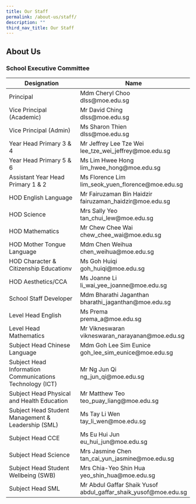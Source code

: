 ```yaml
---
title: Our Staff
permalink: /about-us/staff/
description: ""
third_nav_title: Our Staff
---
```

## About Us

### School Executive Committee

<table>
<thead>
  <tr>
    <th>Designation</th>
    <th>Name</th>
  </tr>
</thead>
<tbody>
  <tr>
    <td>Principal</td>
    <td>Mdm Cheryl Choo<br>dlss@moe.edu.sg</td>
  </tr>
  <tr>
    <td>Vice Principal (Academic)</td>
    <td>Mr David Ching<br>dlss@moe.edu.sg</td>
  </tr>
  <tr>
    <td>Vice Principal (Admin)</td>
    <td>Ms Sharon Thien<br>dlss@moe.edu.sg</td>
  </tr>
  <tr>
    <td>Year Head Primary 3 &amp; 4</td>
    <td>Mr Jeffrey Lee Tze Wei<br>lee_tze_wei_jeffrey@moe.edu.sg</td>
  </tr>
  <tr>
    <td>Year Head Primary 5 &amp; 6</td>
    <td>Ms Lim Hwee Hong<br>lim_hwee_hong@moe.edu.sg</td>
  </tr>
  <tr>
    <td>Assistant Year Head Primary 1 &amp; 2 </td>
    <td>Ms Florence Lim<br>lim_seok_yuen_florence@moe.edu.sg</td>
  </tr>
  <tr>
    <td>HOD English Language</td>
    <td>Mr Fairuzaman Bin Haidzir<br>fairuzaman_haidzir@moe.edu.sg</td>
  </tr>
  <tr>
    <td>HOD Science</td>
    <td>Mrs Sally Yeo<br>tan_chui_lew@moe.edu.sg</td>
  </tr>
  <tr>
    <td>HOD  Mathematics</td>
    <td>Mr Chew Chee Wai<br>chew_chee_wai@moe.edu.sg </td>
  </tr>
  <tr>
    <td>HOD Mother Tongue Language</td>
    <td>Mdm Chen Weihua<br>chen_weihua@moe.edu.sg</td>
  </tr>
  <tr>
    <td>HOD Character &amp; Citizenship Educationv </td>
    <td>Ms Goh Huiqi<br>goh_huiqi@moe.edu.sg</td>
  </tr>
  <tr>
    <td>HOD Aesthetics/CCA</td>
    <td>Ms Joanne Li<br>li_wai_yee_joanne@moe.edu.sg</td>
  </tr>
  <tr>
    <td>School Staff Developer</td>
    <td>Mdm Bharathi Jaganthan<br>bharathi_jaganthan@moe.edu.sg</td>
  </tr>
  <tr>
    <td>Level Head English</td>
    <td>Ms Prema<br>prema_a@moe.edu.sg</td>
  </tr>
  <tr>
    <td>Level Head Mathematics</td>
    <td>Mr Vikneswaran<br>vikneswaran_narayanan@moe.edu.sg</td>
  </tr>
  <tr>
    <td>Subject Head Chinese Language</td>
    <td>Mdm Goh Lee Sim Eunice<br>goh_lee_sim_eunice@moe.edu.sg</td>
  </tr>
  <tr>
    <td>Subject Head Information Communications Technology (ICT) </td>
    <td>Mr Ng Jun Qi<br>ng_jun_qi@moe.edu.sg </td>
  </tr>
  <tr>
    <td>Subject Head Physical and Health Education </td>
    <td>Mr Matthew Teo<br>teo_puay_liang@moe.edu.sg </td>
  </tr>
  <tr>
    <td>Subject Head Student Management &amp; Leadership (SML)</td>
    <td>Ms Tay Li Wen<br>tay_li_wen@moe.edu.sg </td>
  </tr>
  <tr>
    <td>Subject Head CCE </td>
    <td>Ms Eu Hui Jun<br>eu_hui_jun@moe.edu.sg </td>
  </tr>
  <tr>
    <td>Subject Head Science </td>
    <td>Mrs Jasmine Chen<br>tan_cai_yun_jasmine@moe.edu.sg </td>
  </tr>
  <tr>
    <td>Subject Head Student Wellbeing (SWB)</td>
    <td>Mrs Chia-Yeo Shin Hua<br>yeo_shin_hua@moe.edu.sg<br></td>
  </tr>
  <tr>
    <td>Subject Head SML</td>
    <td>Mr Abdul Gaffar Shaik Yusof<br>abdul_gaffar_shaik_yusof@moe.edu.sg</td>
  </tr>
</tbody>
</table>